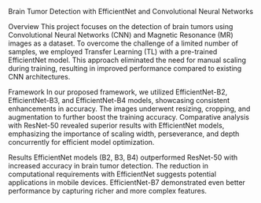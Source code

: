 Brain Tumor Detection with EfficientNet and Convolutional Neural Networks

Overview
This project focuses on the detection of brain tumors using Convolutional Neural Networks (CNN) and Magnetic Resonance (MR) images as a dataset. To overcome the challenge of a limited number of samples, we employed Transfer Learning (TL) with a pre-trained EfficientNet model. This approach eliminated the need for manual scaling during training, resulting in improved performance compared to existing CNN architectures.

Framework
In our proposed framework, we utilized EfficientNet-B2, EfficientNet-B3, and EfficientNet-B4 models, showcasing consistent enhancements in accuracy. The images underwent resizing, cropping, and augmentation to further boost the training accuracy. Comparative analysis with ResNet-50 revealed superior results with EfficientNet models, emphasizing the importance of scaling width, perseverance, and depth concurrently for efficient model optimization.

Results
EfficientNet models (B2, B3, B4) outperformed ResNet-50 with increased accuracy in brain tumor detection.
The reduction in computational requirements with EfficientNet suggests potential applications in mobile devices.
EfficientNet-B7 demonstrated even better performance by capturing richer and more complex features.
